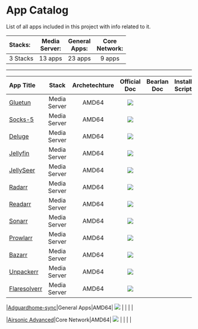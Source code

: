 # App Catalog

List of all apps included in this project with info related to it.

|**Stacks:**          |**Media<br>Server:**|**General<br>Apps:**|**Core<br>Network:**|
|:-------------------|:--------:|:--------:|:--------:|
| 3 Stacks | 13 apps | 23 apps | 9 apps |

---

|App Title|Stack|Archetechture|Official<br>Doc|Bearlan<br>Doc|Install Script|Youtube Video|
|:--------|:---:|:---:|:-------------:|:-------------:|:------------:|:-----------:|
|[Gluetun](https://github.com/qdm12/gluetun?tab=readme-ov-file#gluetun-vpn-client)|Media Server|AMD64| [![](../build/images/docs_icon.png)](https://github.com/qdm12/gluetun?tab=readme-ov-file#gluetun-vpn-client) |  |  |  |
|[Socks-5](https://github.com/serjs/socks5-server)|Media Server|AMD64| [![](../build/images/blue_doc_icon.png)](https://github.com/qdm12/gluetun?tab=readme-ov-file#gluetun-vpn-client) |  |  |  |
|[Deluge](https://github.com/qdm12/gluetun?tab=readme-ov-file#gluetun-vpn-client)|Media Server|AMD64| [![](../build/images/blue_doc_icon.png)](https://github.com/qdm12/gluetun?tab=readme-ov-file#gluetun-vpn-client) |  |  |  |
|[Jellyfin](https://github.com/qdm12/gluetun?tab=readme-ov-file#gluetun-vpn-client)|Media Server|AMD64| [![](../build/images/blue_doc_icon.png)](https://github.com/qdm12/gluetun?tab=readme-ov-file#gluetun-vpn-client) |  |  |  |
|[JellySeer](https://github.com/qdm12/gluetun?tab=readme-ov-file#gluetun-vpn-client)|Media Server|AMD64| [![](../build/images/blue_doc_icon.png)](https://github.com/qdm12/gluetun?tab=readme-ov-file#gluetun-vpn-client) |  |  |  |
|[Radarr](https://github.com/qdm12/gluetun?tab=readme-ov-file#gluetun-vpn-client)|Media Server|AMD64| [![](../build/images/blue_doc_icon.png)](https://github.com/qdm12/gluetun?tab=readme-ov-file#gluetun-vpn-client) |  |  |  |
|[Readarr](https://github.com/qdm12/gluetun?tab=readme-ov-file#gluetun-vpn-client)|Media Server|AMD64| [![](../build/images/blue_doc_icon.png)](https://github.com/qdm12/gluetun?tab=readme-ov-file#gluetun-vpn-client) |  |  |  |
|[Sonarr](https://github.com/qdm12/gluetun?tab=readme-ov-file#gluetun-vpn-client)|Media Server|AMD64| [![](../build/images/blue_doc_icon.png)](https://github.com/qdm12/gluetun?tab=readme-ov-file#gluetun-vpn-client) |  |  |  |
|[Prowlarr](https://github.com/qdm12/gluetun?tab=readme-ov-file#gluetun-vpn-client)|Media Server|AMD64| [![](../build/images/blue_doc_icon.png)](https://github.com/qdm12/gluetun?tab=readme-ov-file#gluetun-vpn-client) |  |  |  |
|[Bazarr](https://github.com/qdm12/gluetun?tab=readme-ov-file#gluetun-vpn-client)|Media Server|AMD64| [![](../build/images/blue_doc_icon.png)](https://github.com/qdm12/gluetun?tab=readme-ov-file#gluetun-vpn-client) |  |  |  |
|[Unpackerr](https://github.com/qdm12/gluetun?tab=readme-ov-file#gluetun-vpn-client)|Media Server|AMD64| [![](../build/images/blue_doc_icon.png)](https://github.com/qdm12/gluetun?tab=readme-ov-file#gluetun-vpn-client) |  |  |  |
|[Flaresolverr](https://github.com/qdm12/gluetun?tab=readme-ov-file#gluetun-vpn-client)|Media Server|AMD64| [![](../build/images/blue_doc_icon.png)](https://github.com/qdm12/gluetun?tab=readme-ov-file#gluetun-vpn-client) |  |  |  |


|[Adguardhome-sync](https://adguard.com/en/adguard-home/overview.html)|General Apps|AMD64| [![](../build/images/blue_doc_icon.png)](https://github.com/linuxserver/docker-adguardhome-sync#usage) |  |  |  |







|[Airsonic Advanced](https://github.com/airsonic-advanced/airsonic-advanced)|Core Network|AMD64| [![](../build/images/blue_doc_icon.png)](https://github.com/linuxserver/docker-airsonic-advanced) |  |  |  |
